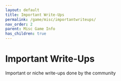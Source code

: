 ```yaml
---
layout: default
title: Important Write-Ups
permalink: /game/misc/importantwriteups/
nav_order: 2
parent: Misc Game Info
has_children: true
---
```

# Important Write-Ups

Important or niche write-ups done by the community

